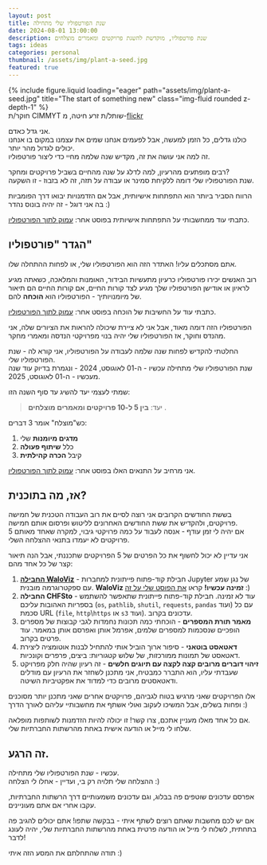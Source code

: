 ```yaml
---
layout: post
title: שנת הפורטפוליו שלי מתחילה
date: 2024-08-01 13:00:00
description: שנת פורטפוליו, מוקדשת להשגת פרויקטים ומאמרים מוצלחים
tags: ideas
categories: personal
thumbnail: /assets/img/plant-a-seed.jpg
featured: true
---
```


<div class="row">
    <div class="col-sm mt-3 mt-md-0">
        {% include figure.liquid loading="eager" path="assets/img/plant-a-seed.jpg" title="The start of something new" class="img-fluid rounded z-depth-1" %}
    </div>
</div>
<div class="caption">
    חוקר/ת CIMMYT שותל/ת זרע חיטה, מ-<a href="https://www.flickr.com/photos/cimmyt/8208414846">flickr</a>
</div>

אני גדל כאדם.  
כולנו גדלים, כל הזמן למעשה, אבל לפעמים אנחנו שמים את עצמנו במקום בו אנחנו יכולים לגדול מהר יותר.  
זה למה אני עושה את זה, מקדיש שנה שלמה מחיי כדי ליצור פורטפוליו.

רבים מופתעים מהרעיון, למה לדלג על שנה מהחיים בשביל פרויקטים ומחקר?  
שנת הפורטפוליו שלי דומה ללקיחת סמינר או עבודה על תזה, זה לא בזבוז - זו השקעה.

הרווח הסביר ביותר הוא התפתחות אישיותית, אבל אם הזדמנויות יבואו דרך הפומביות בה אני דוגל - זה יהיה בונוס נהדר :)

כתבתי עוד ממחשבותי על התפתחות אישיותית בפוסט אחר: [עמוק לתוך הפורטפוליו](../bportfolio-deeper#פילוסופיה-על-התפתחות-אישיותית).

## הגדר "פורטפוליו"

אתם מסתכלים עליו! האתדר הזה הוא הפורטפוליו שלי, או לפחות ההתחלה שלו.

רוב האנשים יכירו פורטפוליו כרעיון מתעשיות הבידור, האומנות והמלאכה, כשאתה מגיע לראיון או אודישן הפורטפוליו שלך מגיע לצד קורות החיים, אם קורות החיים הם תיאור של מיומנויותיך - הפורטפוליו הוא **הוכחה** להם.

כתבתי עוד על החשיבות של הוכחה בפוסט אחר: [עמוק לתוך הפורטפוליו](../bportfolio-deeper#חובת-ההוכחה-של-המקצוען).

הפורטפוליו הזה דומה מאוד, אבל אני לא ציירת שיכולה להראות את הציורים שלה, אני מהנדס וחוקר, אז הפורטפוליו שלי יהיה בנוי מפרויקטי הנדסה ומאמרי מחקר.

החלטתי להקדיש לפחות שנה שלמה לעבודה על הפורטפוליו, אני קורא לה - שנת הפורטפוליו שלי.  
שנת הפורטפוליו שלי מתחילה עכשיו - ה-01 לאוגוסט, 2024 - ונגמרת בדיוק עוד שנה מעכשיו - ה-01 לאוגוסט, 2025.

שמתי לעצמי יעד להשיג עד סוף השנה הזו:

> יעד: **בין 5 ל-10 פרויקטים ומאמרים מוצלחים** .

כש"מוצלח" אומר 3 דברים:

1. **מדגים מיומנות** שלי
2. כלל **שיתוף פעולה**
3. קיבל **הכרה קהילתית**

אני מרחיב על התנאים האלו בפוסט אחר: [עמוק לתוך הפורטפוליו](../bportfolio-deeper#תנאי-ההצלחה-שלי).

## אז, מה בתוכנית?

בששת החודשים הקרובים אני רוצה לסיים את רוב העבודה הטכנית של חמישה פרויקטים, ולהקדיש את ששת החודשים האחרונים לליטוש ופרסום אותם חמישה.  
אם יהיה לי זמן עודף - אנסה לעבוד על כמה פרויקטי גיבוי, למקרה שאחד מאותם 5 פרויקטים לא יעמדו בתנאי ההצלחה השלי.

אני עדיין לא יכול לחשוף את כל הפרטים של 5 הפרויקטים שתכננתי, אבל הנה תיאור קצר של כל אחד מהם:

1. [**החבילה WaloViz**](https://waloviz.com) - חבילת קוד-פתוח פייתונית למחברות Jupyter של נגן שמע עם ספקטרוגרמה מובנית. **WaloViz זמינה עכשיו!** קראו [את הפוסט שלי על זה](../waloviz-out) :)
2. **החבילה CHFSto** - עוד לא זמינה. חבילת קוד-פתוח פייתונית שתאפשר להשתמש בספריות האהובות עליכם (`os`, `pathlib`, `shutil`, `requests`, `pandas` ועוד) עם כל סכמת URL (`file`, `http`\\`https` או `s3` ועוד). עדכונים בקרוב.
3. **מאמר תורת המספרים** - הוכחתי כמה תכונות נחמדות לגבי קבוצות של מספרים הופכיים שנסכמות למספרים שלמים, אפרמל אותן ואפרסם אותן במאמר. עוד פרטים בקרוב.
4. **דאטאסט בוטאני** - סיפור ארוך הוביל אותי להתחיל לבנות אוטומציה ליצירת דאטאסט של תמונות ממורכזות, של שלוש קטגוריות: ביצים, פרפרים וקונכיות.
5. **זיהוי דוברים מרובים קצה לקצה עם תיוגים חלשים** - זה רעיון שהיה חלק מפרויקט שעבדתי עליו, הוא התברר כמבטיח, אני מתכנן לשחזר את הרעיון עם מודלים ודאטאסטים מרובים כדי למדוד את אפקטיביות השיטה.

אלו הפרויקטים שאני מרגיש בטוח לגביהם, פרויקטים אחרים שאני מתכנן יותר מסוכנים ופחות בשלים, אבל המשיכו לעקוב ואולי אשתף את מחשבותיי עליהם לאורך הדרך :)

אם כל אחד מאלו מעניין אתכם, צרו קשר! זו יכולה להיות הזדמנות לשותפות מופלאה.  
שלחו לי מייל או הודעה אישית באחת מהרשתות החברתיות שלי.

## זה הרגע.

עכשיו - שנת הפורטפוליו שלי מתחילה.  
ההצלחה שלי תלויה רק בי, ועדיין - אחלו לי הצלחה :)

אפרסם עדכונים שוטפים פה בבלוג, וגם עדכונים משמעותיים דרך הרשתות החברתיות, עקבו אחרי אם אתם מעוניינים.

אם יש לכם מחשבות שאתם רוצים לשתף איתי - בבקשה שתפו! אתם יכולים להגיב פה בתחתית, לשלוח לי מייל או הודעה פרטית באחת מהרשתות החברתיות שלי, יהיה לעונג לדבר!

תודה שהתחלתם את המסע הזה איתי :)

